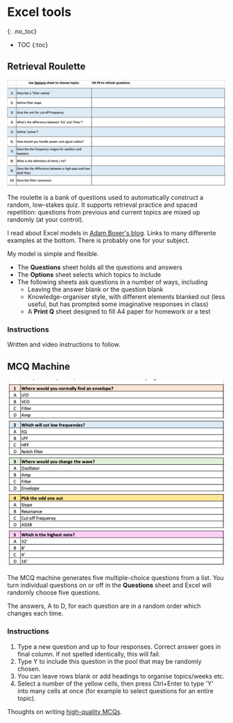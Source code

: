 # Excel tools
{: .no_toc}

- TOC
{:toc}


## Retrieval Roulette

![](roulette.jpg)

The roulette is a bank of questions used to automatically construct a random, low-stakes quiz. It supports retrieval practice and spaced repetition: questions from previous and current topics are mixed up randomly (at your control).

I read about Excel models in [Adam Boxer's blog](https://achemicalorthodoxy.wordpress.com/2018/08/18/retrieval-roulettes/). Links to many differente examples at the bottom. There is probably one for your subject.

My model is simple and flexible.

* The **Questions** sheet holds all the questions and answers
* The **Options** sheet selects which topics to include
* The following sheets ask questions in a number of ways, including
	* Leaving the answer blank or the question blank
	* Knowledge-organiser style, with different elements blanked out (less useful, but has prompted some imaginative responses in class)
	* A **Print Q** sheet designed to fill A4 paper for homework or a test

### Instructions

Written and video instructions to follow.

## MCQ Machine

![](mcq.png)

The MCQ machine generates five multiple-choice questions from a list. You turn individual questions on or off in the **Questions** sheet and Excel will randomly choose five questions.

The answers, A to D, for each question are in a random order which changes each time.

### Instructions

1. Type a new question and up to four responses. Correct answer goes in final column. If not spelled identically, this will fail.
2. Type Y to include this question in the pool that may be randomly chosen.
3. You can leave rows blank or add headings to organise topics/weeks etc.
4. Select a number of the yellow cells, then press Ctrl+Enter to type 'Y' into many cells at once (for example to select questions for an entire topic).


Thoughts on writing [high-quality MCQs](https://testing.byu.edu/handbooks/14%20Rules%20for%20Writing%20Multiple-Choice%20Questions.pdf).
